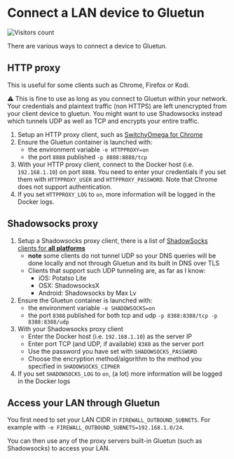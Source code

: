 # Connect a LAN device to Gluetun

![Visitors count](https://visitor-badge.laobi.icu/badge?page_id=gluetun.setup.connect-to-gluetun)

There are various ways to connect a device to Gluetun.

## HTTP proxy

This is useful for some clients such as Chrome, Firefox or Kodi.

⚠️ This is fine to use as long as you connect to Gluetun within your network. Your credentials and plaintext traffic (non HTTPS) are left unencrypted from your client device to gluetun. You might want to use Shadowsocks instead which tunnels UDP as well as TCP and encrypts your entire traffic.

1. Setup an HTTP proxy client, such as [SwitchyOmega for Chrome](https://chrome.google.com/webstore/detail/proxy-switchyomega/padekgcemlokbadohgkifijomclgjgif?hl=en)
1. Ensure the Gluetun container is launched with:
    - the environment variable `-e HTTPPROXY=on`
    - the port `8888` published `-p 8888:8888/tcp`
1. With your HTTP proxy client, connect to the Docker host (i.e. `192.168.1.10`) on port `8888`. You need to enter your credentials if you set them with `HTTPPROXY_USER` and `HTTPPROXY_PASSWORD`. Note that Chrome does not support authentication.
1. If you set `HTTPPROXY_LOG` to `on`, more information will be logged in the Docker logs.

## Shadowsocks proxy

1. Setup a Shadowsocks proxy client, there is a list of [ShadowSocks clients for **all platforms**](https://shadowsocks.org/doc/getting-started.html#getting-started)
    - **note** some clients do not tunnel UDP so your DNS queries will be done locally and not through Gluetun and its built in DNS over TLS
    - Clients that support such UDP tunneling are, as far as I know:
        - iOS: Potatso Lite
        - OSX: ShadowsocksX
        - Android: Shadowsocks by Max Lv
1. Ensure the Gluetun container is launched with:
    - the environment variable `-e SHADOWSOCKS=on`
    - the port `8388` published for both tcp and udp `-p 8388:8388/tcp -p 8388:8388/udp`
1. With your Shadowsocks proxy client
    - Enter the Docker host (i.e. `192.168.1.10`) as the server IP
    - Enter port TCP (and UDP, if available) `8388` as the server port
    - Use the password you have set with `SHADOWSOCKS_PASSWORD`
    - Choose the encryption method/algorithm to the method you specified in `SHADOWSOCKS_CIPHER`
1. If you set `SHADOWSOCKS_LOG` to `on`, (a lot) more information will be logged in the Docker logs

## Access your LAN through Gluetun

You first need to set your LAN CIDR in `FIREWALL_OUTBOUND_SUBNETS`.
For example with `-e FIREWALL_OUTBOUND_SUBNETS=192.168.1.0/24`.

You can then use any of the proxy servers built-in Gluetun (such as Shadowsocks) to access your LAN.
